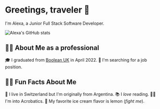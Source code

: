 # Greetings, traveler 👋

I'm Alexa, a Junior Full Stack Software Developer.

![Alexa's GitHub stats](https://github-readme-stats.vercel.app/api?username=alexamaingard&show_icons=true&theme=dracula&hide=stars,issues)

## :woman_technologist: About Me as a professional

:mortar_board: I graduated from [Boolean UK](https://boolean.co.uk/) in April 2022.
:mag_right: I'm searching for a job position.

## :sassy_woman: Fun Facts About Me

:round_pushpin: I live in Switzerland but I'm originally from Argentina.
:books: I *love* reading.
:woman_cartwheeling: I'm into Acrobatics.
:lemon: My favorite ice cream flavor is lemon (*fight me*).
